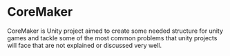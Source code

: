 # CoreMaker
CoreMaker is Unity project aimed to create some needed structure for unity games and tackle some of the most common problems that unity projects will face that are not explained or discussed very well.
